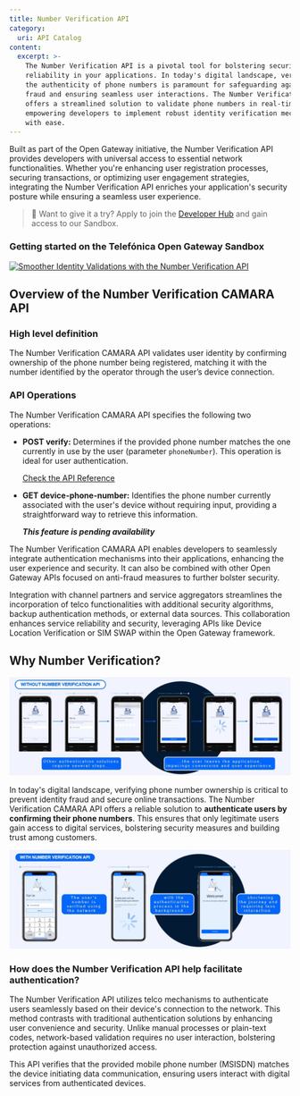 ```yaml
---
title: Number Verification API
category:
  uri: API Catalog
content:
  excerpt: >-
    The Number Verification API is a pivotal tool for bolstering security and
    reliability in your applications. In today's digital landscape, verifying
    the authenticity of phone numbers is paramount for safeguarding against
    fraud and ensuring seamless user interactions. The Number Verification API
    offers a streamlined solution to validate phone numbers in real-time,
    empowering developers to implement robust identity verification mechanisms
    with ease.
---
```


Built as part of the Open Gateway initiative, the Number Verification API provides developers with universal access to essential network functionalities. Whether you're enhancing user registration processes, securing transactions, or optimizing user engagement strategies, integrating the Number Verification API enriches your application's security posture while ensuring a seamless user experience.

> 📘 Want to give it a try?
> Apply to join the [Developer Hub](https://opengateway.telefonica.com/en/developer-hub/join) and gain access to our Sandbox.

### Getting started on the Telefónica Open Gateway Sandbox

[![Smoother Identity Validations with the Number Verification API](https://i.ytimg.com/vi/FUQGNlMwYSg/hqdefault.jpg)](https://www.youtube.com/watch?v=FUQGNlMwYSg)

## Overview of the Number Verification CAMARA API

### High level definition

The Number Verification CAMARA API validates user identity by confirming ownership of the phone number being registered, matching it with the number identified by the operator through the user’s device connection.

### API Operations

The Number Verification CAMARA API specifies the following two operations:

- **POST verify:** Determines if the provided phone number matches the one currently in use by the user (parameter `phoneNumber`). This operation is ideal for user authentication.

	[Check the API Reference](/reference/phonenumberverify-2)
  
- **GET device-phone-number:** Identifies the phone number currently associated with the user's device without requiring input, providing a straightforward way to retrieve this information.

	***This feature is pending availability***

The Number Verification CAMARA API enables developers to seamlessly integrate authentication mechanisms into their applications, enhancing the user experience and security. It can also be combined with other Open Gateway APIs focused on anti-fraud measures to further bolster security.

Integration with channel partners and service aggregators streamlines the incorporation of telco functionalities with additional security algorithms, backup authentication methods, or external data sources. This collaboration enhances service reliability and security, leveraging APIs like Device Location Verification or SIM SWAP within the Open Gateway framework.

## Why Number Verification?
![NumberVerification Before](https://github.com/Telefonica/opengateway-developers-website/raw/main/v0/catalog/numberverification/images/NV(1).png)

In today's digital landscape, verifying phone number ownership is critical to prevent identity fraud and secure online transactions. The Number Verification CAMARA API offers a reliable solution to **authenticate users by confirming their phone numbers**. This ensures that only legitimate users gain access to digital services, bolstering security measures and building trust among customers.

![NumberVerification After](https://github.com/Telefonica/opengateway-developers-website/raw/main/v0/catalog/numberverification/images/NV(2).png)

### How does the Number Verification API help facilitate authentication? 

The Number Verification API utilizes telco mechanisms to authenticate users seamlessly based on their device's connection to the network. This method contrasts with traditional authentication solutions by enhancing user convenience and security. Unlike manual processes or plain-text codes, network-based validation requires no user interaction, bolstering protection against unauthorized access.

This API verifies that the provided mobile phone number (MSISDN) matches the device initiating data communication, ensuring users interact with digital services from authenticated devices.
